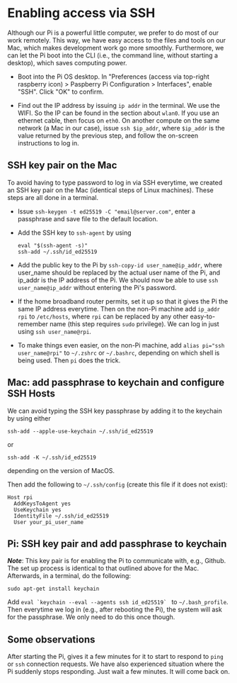 # Enabling access via SSH
Although our Pi is a powerful little computer, we prefer to do most of our work remotely. This way, we have easy access to the files and tools on our Mac, which makes development work go more smoothly. Furthermore, we can let the Pi boot into the CLI (i.e., the command line, without starting a desktop), which saves computing power. 

- Boot into the Pi OS desktop. In "Preferences (access via top-right raspberry icon) > Paspberry Pi Configuration > Interfaces", enable "SSH". Click "OK" to confirm.

- Find out the IP address by issuing `ip addr` in the terminal. We use the WIFI. So the IP can be found in the section about `wlan0`. If you use an ethernet cable, then focus on `eth0`. On another compute on the same network (a Mac in our case), issue `ssh $ip_addr`, where `$ip_addr` is the value returned by the previous step, and follow the on-screen instructions to log in.


## SSH key pair on the Mac
To avoid having to type password to log in via SSH everytime, we created an SSH key pair on the Mac (identical steps of Linux machines). These steps are all done in a terminal.

- Issue `ssh-keygen -t ed25519 -C "email@server.com"`, enter a passphrase and save file to the default location.

- Add the SSH key to `ssh-agent` by using 
  ```
  eval "$(ssh-agent -s)"
  ssh-add ~/.ssh/id_ed25519
  ```

- Add the public key to the Pi by `ssh-copy-id user_name@ip_addr`, where user_name should be replaced by the actual user name of the Pi, and ip_addr is the IP address of the Pi. We should now be able to use `ssh user_name@ip_addr` without entering the Pi's password.

- If the home broadband router permits, set it up so that it gives the Pi the same IP address everytime. Then on the non-Pi machine add `ip_addr rpi` to `/etc/hosts`, where `rpi` can be replaced by any other easy-to-remember name (this step requires `sudo` privilege). We can log in just using `ssh user_name@rpi`.

- To make things even easier, on the non-Pi machine, add `alias pi="ssh user_name@rpi"` to `~/.zshrc` or `~/.bashrc`, depending on which shell is being used. Then `pi` does the trick.


## Mac: add passphrase to keychain and configure SSH Hosts
We can avoid typing the SSH key passphrase by adding it to the keychain by using either
```
ssh-add --apple-use-keychain ~/.ssh/id_ed25519
```
or
```
ssh-add -K ~/.ssh/id_ed25519
```
depending on the version of MacOS.

Then add the following to `~/.ssh/config` (create this file if it does not exist):
```
Host rpi
  AddKeysToAgent yes
  UseKeychain yes
  IdentityFile ~/.ssh/id_ed25519
  User your_pi_user_name
```


## Pi: SSH key pair and add passphrase to keychain
***Note***: This key pair is for enabling the Pi to communicate with, e.g., Github. The set up process is identical to that outlined above for the Mac. Afterwards, in a terminal, do the following:
```
sudo apt-get install keychain
```

Add ``eval `keychain --eval --agents ssh id_ed25519` `` to `~/.bash_profile`. Then everytime we log in (e.g., after rebooting the Pi), the system will ask for the passphrase. We only need to do this once though.


## Some observations
After starting the Pi, gives it a few minutes for it to start to respond to `ping` or `ssh` connection requests. We have also experienced situation where the Pi suddenly stops responding. Just wait a few minutes. It will come back on. 